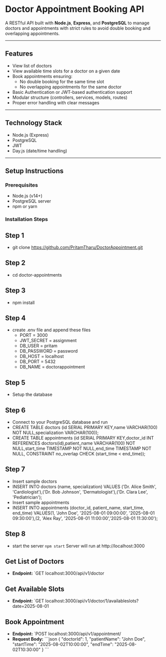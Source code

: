 # Doctor Appointment Booking API

A RESTful API built with **Node.js**, **Express**, and **PostgreSQL** to manage doctors and appointments with strict rules to avoid double booking and overlapping appointments.

---

## Features

- View list of doctors
- View available time slots for a doctor on a given date
- Book appointments ensuring:
  - No double booking for the same time slot
  - No overlapping appointments for the same doctor
- Basic Authentication or JWT-based authentication support
- Modular structure (controllers, services, models, routes)
- Proper error handling with clear messages

---

## Technology Stack

- Node.js (Express)
- PostgreSQL
- JWT
- Day.js (date/time handling)

---

## Setup Instructions

### Prerequisites

- Node.js (v14+)
- PostgreSQL server
- npm or yarn

### Installation Steps

## Step 1
- git clone https://github.com/PritamTharu/DoctorAppointment.git

## Step 2
- cd doctor-appointments

## Step 3
- npm install 

## Step 4
- create .env file and append these files
  - PORT = 3000
  - JWT_SECRET = assignment
  - DB_USER = pritam
  - DB_PASSWORD = password
  - DB_HOST = localhost
  - DB_PORT = 5432
  - DB_NAME = doctorappointment

## Step 5
- Setup the database

## Step 6
- Connect to your PostgreSQL database and run
 - CREATE TABLE doctors (id SERIAL PRIMARY KEY,name VARCHAR(100) NOT NULL,specialization VARCHAR(100));
 - CREATE TABLE appointments (id SERIAL PRIMARY KEY,doctor_id INT REFERENCES doctors(id),patient_name VARCHAR(100) NOT NULL,start_time TIMESTAMP NOT NULL,end_time TIMESTAMP NOT NULL,
    CONSTRAINT no_overlap CHECK (start_time < end_time));

## Step 7
- Insert sample doctors
 - INSERT INTO doctors (name, specialization) VALUES ('Dr. Alice Smith', 'Cardiologist'),('Dr. Bob Johnson', 'Dermatologist'),('Dr. Clara Lee', 'Pediatrician');
- Insert sample appointments
 - INSERT INTO appointments (doctor_id, patient_name, start_time, end_time) VALUES(1, 'John Doe', '2025-08-01 09:00:00', '2025-08-01 09:30:00'),(2, 'Alex Ray', '2025-08-01 11:00:00','2025-08-01 11:30:00');

## Step 8
- start the server `npm start` Server will run at http://localhost:3000

## Get List of Doctors
- **Endpoint:** \`GET localhost:3000/api/v1/doctor


## Get Available Slots
- **Endpoint:** \`GET localhost:3000/api/v1/doctor/1/availableslots?date=2025-08-01


## Book Appointment
- **Endpoint:** \`POST localhost:3000/api/v1/appointment/
- **Request Body:**
  \`\`\`json
  {
    "doctorId": 1,
    "patientName": "John Doe",
    "startTime": "2025-08-02T10:00:00",
    "endTime": "2025-08-02T10:30:00"
  }
  \`\`\`





